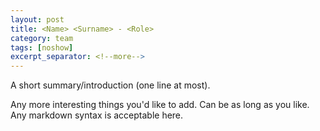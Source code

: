 ```yaml
---
layout: post
title: <Name> <Surname> - <Role>
category: team
tags: [noshow]
excerpt_separator: <!--more-->
---
```


A short summary/introduction (one line at most).

<!--more-->

Any more interesting things you'd like to add. Can be as long as you like. Any markdown syntax is acceptable here.
